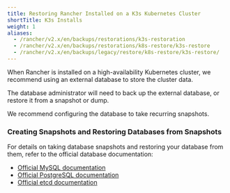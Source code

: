 ```yaml
---
title: Restoring Rancher Installed on a K3s Kubernetes Cluster
shortTitle: K3s Installs
weight: 1
aliases:
  - /rancher/v2.x/en/backups/restorations/k3s-restoration
  - /rancher/v2.x/en/backups/restorations/k8s-restore/k3s-restore
  - /rancher/v2.x/en/backups/legacy/restore/k8s-restore/k3s-restore/
---
```


When Rancher is installed on a high-availability Kubernetes cluster, we recommend using an external database to store the cluster data.

The database administrator will need to back up the external database, or restore it from a snapshot or dump.

We recommend configuring the database to take recurring snapshots.

### Creating Snapshots and Restoring Databases from Snapshots

For details on taking database snapshots and restoring your database from them, refer to the official database documentation:

- [Official MySQL documentation](https://dev.mysql.com/doc/refman/8.0/en/replication-snapshot-method.html)
- [Official PostgreSQL documentation](https://www.postgresql.org/docs/8.3/backup-dump.html)
- [Official etcd documentation](https://github.com/etcd-io/etcd/blob/master/Documentation/op-guide/recovery.md)